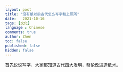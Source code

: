 ```yaml
---
layout: post
title: "没有纸以前古代怎么写字和上厕所"
date:   2021-10-16
tags: [文化]
language : Chinese
comments: true
author: Zhen
toc: false
published: false
hidden: false
---
```

首先说说写字，大家都知道古代四大发明，蔡伦改进造纸术。

<!--stackedit_data:
eyJoaXN0b3J5IjpbMTY2MTA4Njg1M119
-->